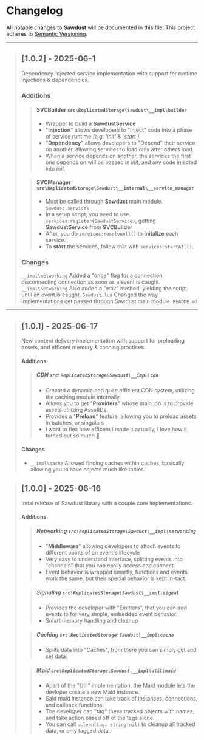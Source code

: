 # Changelog

All notable changes to **Sawdust** will be documented in this file.
This project adheres to [Semantic Versioning](https://semver.org/).

---

> ## [1.0.2] - 2025-06-1
> Dependency-injected service implementation with support for runtime injections & dependencies.
>
> ### Additions
>
>> #### **SVCBuilder** `src\ReplicatedStorage\Sawdust\__impl\builder`
>> - Wrapper to build a **SawdustService**
>> - "**Injection**" allows developers to "Inject" code into a phase of service runtime *(e.g. 'init' & 'start')*
>> - "**Dependency**" allows developers to "Depend" their service on another, allowing services to load only after others load.
>> - When a service depends on another, the services the first one depends on will be passed in *init*, and any code injected into *init*.
>
>> #### **SVCManager** `src\ReplicatedStorage\Sawdust\__internal\__service_manager`
>> - Must be called through **Sawdust** main module. `Sawdust.services`
>> - In a setup script, you need to use `services:register(SawdustService)`, getting **SawdustService** from **SVCBuilder**
>> - After, you do `services:resolveAll()` to **initalize** each service.
>> - To **start** the services, follow that with `services:startAll()`.
>
> ### Changes
> 
> `__impl\networking` Added a "once" flag for a connection, disconnecting connection as soon as a event is caught.
> `__impl\networking` Also added a "wait" method, yielding the script until an event is caught.
> `Sawdust.lua` Changed the way implementations get passed through Sawdust main module.
> `README.md` 

---

> ## [1.0.1] - 2025-06-17
> New content delivery implementation with support for preloading assets, and efficent memory & caching practices.
>
> #### Additions
>
>> ##### **CDN** `src\ReplicatedStorage\Sawdust\__impl\cdn`
>> - Created a dynamic and quite efficient CDN system, utilizing the caching module internally.
>> - Allows you to get "**Providers**" whose main job is to provide assets utilizing AssetIDs.
>> - Provides a "**Preload**" feature, allowing you to preload assets in batches, or singulars
>> - I want to flex how efficent I made it actually, I love how it turned out so much 🙏
>
> #### Changes
> - `__impl\cache` Allowed finding caches within caches, basically allowing you to have objects much like tables.



> ## [1.0.0] - 2025-06-16
> Inital release of Sawdust library with a couple core implementations. 
>
> #### Additions
>
>> ##### **Networking** `src\ReplicatedStorage\Sawdust\__impl\networking`
>> - "**Middleware**" allowing developers to attach events to different points of an event's lifecycle
>> - Very easy to understand interface, splitting events into "channels" that you can easily access and connect.
>> - Event behavior is wrapped smartly, functions and events work the same, but their special behavior is kept in-tact.
>
>> ##### **Signaling** `src\ReplicatedStorage\Sawdust\__impl\signal`
>> - Provides the developer with "Emitters", that you can add events to for very simple, embedded event behavior.
>> - Smart memory handling and cleanup
>
>> ##### **Caching** `src\ReplicatedStorage\Sawdust\__impl\cache`
>> - Splits data into "Caches", from there you can simply get and set data.
>
>> ##### **Maid** `src\ReplicatedStorage\Sawdust\__impl\util\maid`
>> - Apart of the "Util" implementation, the Maid module lets the devloper create a new Maid instance.
>> - Said maid instance can take track of instances, connections, and callback functions.
>> - The developer can "tag" these tracked objects with names, and take action based off of the tags alone.
>> - You can call `:clean(tag: string|nil)` to cleanup all tracked data, or only tagged data.
